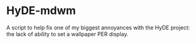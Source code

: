 # HyDE-mdwm
A script to help fix one of my biggest annoyances with the HyDE project: the lack of ability to set a wallpaper PER display.
